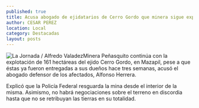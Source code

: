 ```yaml
---
published: true
title: Acusa abogado de ejidatarios de Cerro Gordo que minera sigue explotando tierras
author: CESAR PEREZ
location: Local
category: Destacadas
layout: posts
---
```


![La Jornada / Alfredo Valadez](http://i.imgur.com/UEQdybrm.jpg)Minera Peñasquito continúa con la explotación de 161 hectáreas del ejido Cerro Gordo, en Mazapil, pese a que éstas ya fueron entregadas a sus dueños hace tres semanas, acusó el abogado defensor de los afectados, Alfonso Herrera. 

Explicó que la Policía Federal resguarda la mina desde el interior de la misma. Asimismo, no habrá negociaciones sobre el terreno en discordia hasta que no se retribuyan las tierras en su totalidad.
